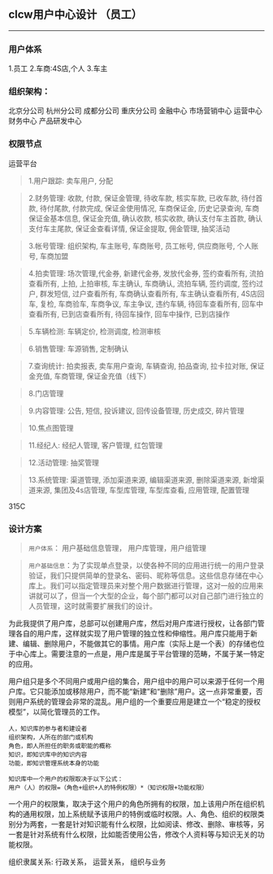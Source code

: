 ## clcw用户中心设计 （员工）

-----

### 用户体系
1.员工
2.车商:4S店,个人
3.车主

### 组织架构： 
北京分公司
杭州分公司
成都分公司
重庆分公司
金融中心
市场营销中心
运营中心
财务中心
产品研发中心

### 权限节点
运营平台
>1.用户跟踪: 卖车用户, 分配

>2.财务管理: 收款, 付款, 保证金管理, 待收车款, 核实车款, 已收车款, 待付首款, 待付尾款, 付款完成, 保证金使用情况, 车商保证金, 历史记录查询, 车商保证金基本信息, 保证金充值, 确认收款, 核实收款, 确认支付车主首款, 确认支付车主尾款, 保证金查看详情, 保证金提取, 佣金管理, 抽奖活动

>3.帐号管理: 组织架构, 车主账号, 车商账号, 员工帐号, 供应商账号, 个人账号, 车商加盟

>4.拍卖管理: 场次管理,代金券, 新建代金券, 发放代金券, 签约查看所有, 流拍查看所有, 上拍, 上拍审核, 车主确认, 车商确认, 流拍车辆, 签约调度, 签约过户, 群发短信, 过户查看所有, 车商确认查看所有, 车主确认查看所有, 4S店回车, 复检, 车商验车, 车商争议, 车主争议, 违约车辆, 待回车查看所有, 回车中查看所有, 已到店查看所有, 待回车操作, 回车中操作, 已到店操作

>5.车辆检测: 车辆定价, 检测调度, 检测审核

>6.销售管理: 车源销售, 定制确认

>7.查询统计: 拍卖报表, 卖车用户查询, 车辆查询, 拍品查询, 拉卡拉对账, 保证金充值, 车商管理, 保证金充值（线下）

>8.门店管理

>9.内容管理: 公告, 短信, 投诉建议, 回传设备管理, 历史成交, 碎片管理

>10.焦点图管理

>11.经纪人: 经纪人管理, 客户管理, 红包管理

>12.活动管理: 抽奖管理

>13.系统管理: 渠道管理, 添加渠道来源, 编辑渠道来源, 删除渠道来源, 新增渠道来源, 集团及4s店管理, 车型库管理, 车型库查看, 应用管理, 配置管理

315C

### 设计方案
>`用户体系`： 用户基础信息管理， 用户库管理，用户组管理

>`用户基础信息`：为了实现单点登录，以使各种不同的应用进行统一的用户登录验证，我们只提供简单的登录名、密码、昵称等信息。这些信息存储在中心库上。我们可以指定管理员来对整个用户数据进行管理，这对一般的应用来讲就可以了，但当一个大型的企业，每个部门都可以对自己部门进行独立的人员管理，这时就需要扩展我们的设计。

为此我提供了用户库，总部可以创建用户库，然后对用户库进行授权，让各部门管理各自的用户库，这样就实现了用户管理的独立性和伸缩性。用户库只能用于新建、编辑、删除用户，不能做其它的事情。用户库（实际上是一个表）的存储也位于中心库上。需要注意的一点是，用户库是属于平台管理的范畴，不属于某一特定的应用。


用户组只是多个不同用户或用户组的集合，用户组中的用户可以来源于任何一个用户库。它只能添加或移除用户，而不能“新建”和“删除”用户。这一点非常重要，否则用户系统的管理会非常的混乱。用户组的一个重要应用是建立一个“稳定的授权模型”，以简化管理员的工作。

````
人，知识库的参与者和建设者
组织架构，人所在的部门或机构
角色，即人所担任的职务或职能的概称
知识，即知识库中的知识内容
功能，即知识管理系统本身的功能
````
```
知识库中一个用户的权限取决于以下公式：
用户（人）的权限=（角色+组织+人的特例权限）*（知识权限+功能权限）
```
一个用户的权限集，取决于这个用户的角色所拥有的权限，加上该用户所在组织机构的通用权限，加上系统赋予该用户的特例或临时权限。人、角色、组织的权限类别分为两套，一套是针对知识能有什么权限，比如阅读、修改、删除、审核等，另一套是针对系统有什么权限，比如能否使用公告，修改个人资料等与知识无关的功能权限。

>
组织隶属关系: 行政关系， 运营关系， 
组织与业务

